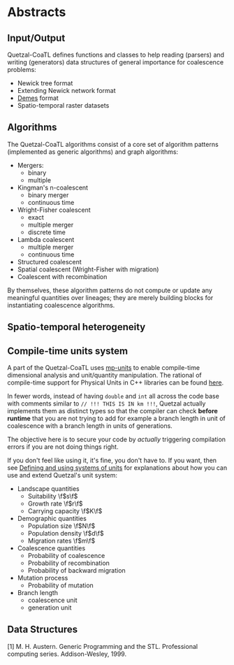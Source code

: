 # Abstracts

## Input/Output

Quetzal-CoaTL defines functions and classes to help reading (parsers) and writing
(generators) data structures of general importance for coalescence problems:

- Newick tree format
- Extending Newick network format
- [Demes](https://academic.oup.com/genetics/article/222/3/iyac131/6730747) format
- Spatio-temporal raster datasets

## Algorithms

The Quetzal-CoaTL algorithms consist of a core set of algorithm patterns (implemented as generic algorithms) and graph algorithms:
  - Mergers:
    - binary
    - multiple
  - Kingman's n-coalescent
    - binary merger
    - continuous time
  - Wright-Fisher coalescent
    - exact
    - multiple merger
    - discrete time
  - Lambda coalescent
    - multiple merger
    - continuous time
  - Structured coalescent
  - Spatial coalescent (Wright-Fisher with migration)
  - Coalescent with recombination

By themselves, these algorithm patterns do not compute or update any meaningful
quantities over lineages; they are merely building blocks for instantiating
coalescence algorithms.

## Spatio-temporal heterogeneity

## Compile-time units system

A part of the Quetzal-CoaTL uses [mp-units](https://mpusz.github.io/units/) to enable
compile-time dimensional analysis and unit/quantity manipulation. The rational
of compile-time support for Physical Units in C++ libraries can  be found
[here](https://www.open-std.org/jtc1/sc22/wg21/docs/papers/2020/p1935r2.html).

In fewer words, instead of having `double` and `int` all across the code base
with comments similar to `// !!! THIS IS IN km !!!`, Quetzal actually implements
them as distinct types so that the compiler can check **before runtime** that you are
not trying to add for example a branch length in unit of coalescence with a branch length in
units of generations.

The objective here is to secure your code by *actually* triggering
compilation errors if you are not doing things right.

If you don't feel like using it, it's fine, you don't have to. If you want, then see [Defining and using systems of units](system-of-units.md)
for explanations about how you can use and extend Quetzal's unit system:

- Landscape quantities
  - Suitability \f$s\f$
  - Growth rate \f$r\f$
  - Carrying capacity \f$K\f$
- Demographic quantities
  - Population size \f$N\f$
  - Population density \f$d\f$
  - Migration rates \f$m\f$
- Coalescence quantities
  - Probability of coalescence
  - Probability of recombination
  - Probability of backward migration
- Mutation process
  - Probability of mutation
- Branch length
  - coalescence unit
  - generation unit



## Data Structures


[1] M. H. Austern.
Generic Programming and the STL.
Professional computing series. Addison-Wesley, 1999.
